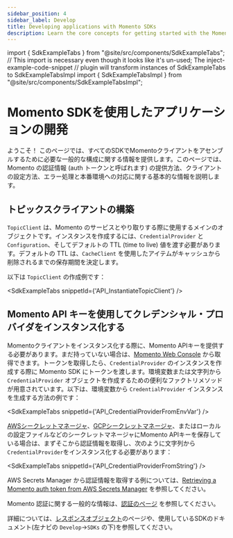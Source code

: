 ```yaml
---
sidebar_position: 4
sidebar_label: Develop
title: Developing applications with Momento SDKs
description: Learn the core concepts for getting started with the Momento SDKs.
---
```


import { SdkExampleTabs } from "@site/src/components/SdkExampleTabs";
// This import is necessary even though it looks like it's un-used; The inject-example-code-snippet
// plugin will transform instances of SdkExampleTabs to SdkExampleTabsImpl
import { SdkExampleTabsImpl } from "@site/src/components/SdkExampleTabsImpl";

# Momento SDKを使用したアプリケーションの開発

ようこそ！ このページでは、すべてのSDKでMomentoクライアントをアセンブルするために必要な一般的な構成に関する情報を提供します。このページでは、Momento の認証情報 (auth トークンと呼ばれます) の提供方法、クライアントの設定方法、エラー処理と本番環境への対応に関する基本的な情報を説明します。

## トピックスクライアントの構築

`TopicClient` は、Momento のサービスとやり取りする際に使用するメインのオブジェクトです。インスタンスを作成するには、`CredentialProvider` と `Configuration`、そしてデフォルトの TTL (time to live) 値を渡す必要があります。デフォルトの TTL は、`CacheClient` を使用したアイテムがキャッシュから削除されるまでの保存期間を決定します。

以下は `TopicClient` の作成例です：

<SdkExampleTabs snippetId={'API_InstantiateTopicClient'} />

## Momento API キーを使用してクレデンシャル・プロバイダをインスタンス化する

Momentoクライアントをインスタンス化する際に、Momento APIキーを提供する必要があります。まだ持っていない場合は、[Momento Web Console](https://console.gomomento.com/) から取得できます。トークンを取得したら、`CredentialProvider` のインスタンスを作成する際に Momento SDK にトークンを渡します。環境変数または文字列から `CredentialProvider` オブジェクトを作成するための便利なファクトリメソッドが用意されています。以下は、環境変数から `CredentialProvider` インスタンスを生成する方法の例です：

<SdkExampleTabs snippetId={'API_CredentialProviderFromEnvVar'} />

[AWSシークレットマネージャ](https://aws.amazon.com/secrets-manager/)、[GCPシークレットマネージャ](https://cloud.google.com/secret-manager)、またはローカルの設定ファイルなどのシークレットマネージャにMomento APIキーを保存している場合は、まずそこから認証情報を取得し、次のように文字列から`CredentialProvider`をインスタンス化する必要があります：

<SdkExampleTabs snippetId={'API_CredentialProviderFromString'} />

AWS Secrets Manager から認証情報を取得する例については、[Retrieving a Momento auth token from AWS Secrets Manager](./develop/integrations/aws-secrets-manager) を参照してください。

Momento 認証に関する一般的な情報は、[認証のページ](./develop/authentication) を参照してください。

詳細については、[レスポンスオブジェクト](./develop/api-reference/response-objects)のページや、使用しているSDKのドキュメント(左ナビの `Develop`->`SDKs` の下)を参照してください。
